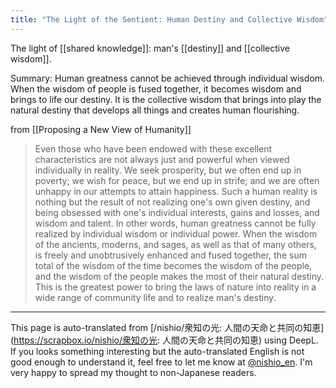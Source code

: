 ```yaml
---
title: "The Light of the Sentient: Human Destiny and Collective Wisdom"
---
```


The light of [[shared knowledge]]: man's [[destiny]] and [[collective wisdom]].

Summary: Human greatness cannot be achieved through individual wisdom. When the wisdom of people is fused together, it becomes wisdom and brings to life our destiny. It is the collective wisdom that brings into play the natural destiny that develops all things and creates human flourishing.

from  [[Proposing a New View of Humanity]]
>  Even those who have been endowed with these excellent characteristics are not always just and powerful when viewed individually in reality. We seek prosperity, but we often end up in poverty; we wish for peace, but we end up in strife; and we are often unhappy in our attempts to attain happiness.
>  Such a human reality is nothing but the result of not realizing one's own given destiny, and being obsessed with one's individual interests, gains and losses, and wisdom and talent.
>  In other words, human greatness cannot be fully realized by individual wisdom or individual power. When the wisdom of the ancients, moderns, and sages, as well as that of many others, is freely and unobtrusively enhanced and fused together, the sum total of the wisdom of the time becomes the wisdom of the people, and the wisdom of the people makes the most of their natural destiny. This is the greatest power to bring the laws of nature into reality in a wide range of community life and to realize man's destiny.

---
This page is auto-translated from [/nishio/衆知の光: 人間の天命と共同の知恵](https://scrapbox.io/nishio/衆知の光: 人間の天命と共同の知恵) using DeepL. If you looks something interesting but the auto-translated English is not good enough to understand it, feel free to let me know at [@nishio_en](https://twitter.com/nishio_en). I'm very happy to spread my thought to non-Japanese readers.